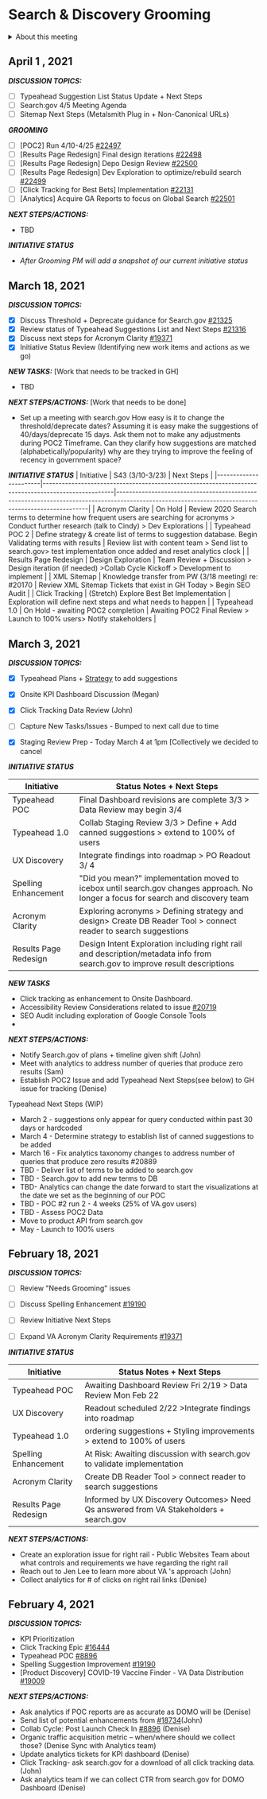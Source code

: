 # Search & Discovery Grooming

<details><summary>About this meeting</summary>

- Reoccurring meeting: BiWeekly - Thursdays 11AM EST
- Meeting owner: Denise Coveyduc (PM-Search & Discovery)
- Facilitator: Denise Coveyduc
- Attendees: John Hashimoto (VAPO), Sam Suddath (FE Engineer), Megan Gayle (Designer/Researcher)
- Standing agenda: 
  - Issue Grooming
    - Add/Remove Backlog Items
    - Change priority of items  
    - Clarify/Change Acceptance Criteria 
  - Update status notes
  - Discuss topics (as needed) to gain/improve clarity 

</details>

## April 1 , 2021

***DISCUSSION TOPICS:*** 

 - [ ] Typeahead Suggestion List Status Update + Next Steps
 - [ ] Search:gov 4/5 Meeting Agenda 
 - [ ] Sitemap Next Steps (Metalsmith Plug in + Non-Canonical URLs)

***GROOMING***
 - [ ] [POC2] Run 4/10-4/25 [#22497](https://github.com/department-of-veterans-affairs/va.gov-team/issues/22497)
 - [ ] [Results Page Redesign] Final design iterations [#22498](https://github.com/department-of-veterans-affairs/va.gov-team/issues/22498)
 - [ ] [Results Page Redesign] Depo Design Review  [#22500](https://github.com/department-of-veterans-affairs/va.gov-team/issues/22500)
 - [ ] [Results Page Redesign] Dev Exploration to optimize/rebuild search [#22499](https://github.com/department-of-veterans-affairs/va.gov-team/issues/22499)
 - [ ] [Click Tracking for Best Bets] Implementation [#22131](https://github.com/department-of-veterans-affairs/va.gov-team/issues/22131)
 - [ ] [Analytics] Acquire GA Reports to focus on Global Search [#22501](https://github.com/department-of-veterans-affairs/va.gov-team/issues/22501)

 ***NEXT STEPS/ACTIONS:***
 - TBD


 ***INITIATIVE STATUS***
 - *After Grooming PM will add a snapshot of our current initiative status*

## March 18, 2021

***DISCUSSION TOPICS:*** 

 - [x] Discuss Threshold + Deprecate guidance for Search.gov [#21325](https://github.com/department-of-veterans-affairs/va.gov-team/issues/21325)
 - [x] Review status of Typeahead Suggestions List and Next Steps [#21316](https://github.com/department-of-veterans-affairs/va.gov-team/issues/21316)
 - [x] Discuss next steps for Acronym Clarity [#19371](https://github.com/department-of-veterans-affairs/va.gov-team/issues/19371)
 - [x] Initiative Status Review (Identifying new work items and actions as we go)

***NEW TASKS:***  [Work that needs to be tracked in GH]
 - TBD

 ***NEXT STEPS/ACTIONS:*** [Work that needs to be done]
 - Set up a meeting with search.gov How easy is it to change the threshold/deprecate dates? Assuming it is easy make the suggestions of 40/days/deprecate 15 days. Ask them not to make any adjustments during POC2 Timeframe. Can they clarify how suggestions are matched (alphabetically/popularity) why are they trying to improve the feeling of recency in government space? 


 ***INITIATIVE STATUS***
| Initiative            | S43 (3/10-3/23)                                                                                    | Next Steps                                                                                                                                        |
|-----------------------|----------------------------------------------------------------------------------------------------|---------------------------------------------------------------------------------------------------------------------------------------------------|
| Acronym Clarity       | On Hold                                                                                            | Review 2020 Search terms to determine how frequent users are searching for acronyms > Conduct further research (talk to Cindy) > Dev Explorations |
| Typeahead POC 2       | Define strategy & create list of terms to suggestion database. Begin Validating terms with results | Review list with content team > Send list to search.gov> test implementation once added and reset analytics clock                                 |
| Results Page Redesign | Design Exploration                                                                                 | Team Review + Discussion > Design iteration (if needed) >Collab Cycle Kickoff > Development to implement                                          |
| XML Sitemap           | Knowledge transfer from PW (3/18 meeting) re: #20170                                               | Review XML Sitemap Tickets that exist in GH Today > Begin SEO Audit                                                                               |
| Click Tracking        | (Stretch) Explore Best Bet Implementation                                                          | Exploration will define next steps and what needs to happen                                                                                       |
| Typeahead 1.0         | On Hold - awaiting POC2 completion                                                                 | Awaiting POC2 Final Review > Launch to 100% users> Notify stakeholders                                                                            |

 
## March 3, 2021
***DISCUSSION TOPICS:*** 

 - [x] Typeahead Plans + [Strategy](https://docs.google.com/spreadsheets/d/1GQMbACxz4y6nPuh7erJJx605fqoTVxxuquX_W3Oa5PM/edit#gid=1997340956) to add suggestions 
 - [x] Onsite KPI Dashboard Discussion (Megan)
 - [x] Click Tracking Data Review (John)
 - [ ] Capture New Tasks/Issues - Bumped to next call due to time
 - [x] Staging Review Prep - Today March 4 at 1pm  [Collectively we decided to cancel


 ***INITIATIVE STATUS***
 
|**Initiative**         |**Status Notes + Next Steps**         |
|-----------------------|------------------------------|
|Typeahead POC            |Final  Dashboard revisions are complete 3/3 > Data Review may begin 3/4 |
|Typeahead 1.0             |Collab Staging Review 3/3 > Define + Add canned suggestions > extend to 100% of users  |
|UX Discovery            |Integrate findings into roadmap > PO Readout 3/ 4|
|Spelling Enhancement             |"Did you mean?" implementation moved to icebox until search.gov changes approach. No longer a focus for search and discovery team |
|Acronym Clarity             |Exploring acronyms > Defining strategy and design> Create DB Reader Tool > connect reader to search suggestions|
|Results Page Redesign| Design Intent Exploration including right rail and description/metadata info from search.gov to improve result descriptions


 ***NEW TASKS***
 - Click tracking as enhancement to Onsite Dashboard.
 - Accessibility Review Considerations related to issue [#20719](https://github.com/department-of-veterans-affairs/va.gov-team/issues/20719)
 - SEO Audit  including exploration of Google Console Tools
 - 


 ***NEXT STEPS/ACTIONS:***
 - Notify Search.gov of plans + timeline given shift (John)
 - Meet with analytics to address number of queries that produce zero results (Sam)
 - Establish POC2 Issue and add Typeahead Next Steps(see below) to GH issue for tracking  (Denise)

Typeahead Next Steps (WIP)
- March 2 - suggestions only appear for query conducted within past 30 days or hardcoded
- March 4 - Determine strategy to establish list of canned suggestions to be added
- March 16 - Fix analytics taxonomy changes to address number of queries that produce zero results  #20889
- TBD - Deliver list of terms to be added to search.gov
- TBD - Search.gov to add new terms to DB
- TBD- Analytics can change the date forward to start the visualizations at the date we set as the beginning of our POC 
- TBD - POC #2 run 2 - 4 weeks (25% of VA.gov users)
- TBD - Assess POC2 Data
- Move to product API from search.gov
- May - Launch to 100% users




## February 18, 2021
***DISCUSSION TOPICS:*** 

 - [ ] Review "Needs Grooming" issues
 - [ ]  Discuss Spelling Enhancement  [#19190](https://github.com/department-of-veterans-affairs/va.gov-team/issues/19190)
 - [ ] Review Initiative Next Steps
 - [ ]  Expand VA Acronym Clarity Requirements  [#19371](https://github.com/department-of-veterans-affairs/va.gov-team/issues/19371)


 ***INITIATIVE STATUS***
 
|**Initiative**         |**Status Notes + Next Steps**         |
|-----------------------|------------------------------|
|Typeahead POC            |Awaiting Dashboard Review Fri 2/19 > Data Review Mon Feb 22 |
|UX Discovery            |Readout scheduled 2/22 >Integrate findings into roadmap |
|Typeahead 1.0             |ordering suggestions + Styling improvements > extend to 100% of users |
|Spelling Enhancement             |At Risk: Awaiting discussion with search.gov to validate implementation |
|Acronym Clarity             |Create DB Reader Tool > connect reader to search suggestions|
|Results Page Redesign| Informed by UX Discovery Outcomes> Need Qs answered from VA Stakeholders + search.gov


 ***NEXT STEPS/ACTIONS:***
 - Create an exploration issue for right rail - Public Websites Team about what controls and requirements we have regarding the right rail 
 - Reach out to Jen Lee to learn more about VA 's approach (John)
 - Collect analytics for # of clicks on right rail links (Denise)

## February 4, 2021

***DISCUSSION TOPICS:***
 - KPI Prioritization
 - Click Tracking Epic [#16444](https://github.com/department-of-veterans-affairs/va.gov-team/issues/16444)
 - Typeahead POC [#8896](https://github.com/department-of-veterans-affairs/va.gov-team/issues/8896)
 - Spelling Suggestion Improvement [#19190](https://github.com/department-of-veterans-affairs/va.gov-team/issues/19190)
 - [Product Discovery] COVID-19 Vaccine Finder - VA Data Distribution [#19009](https://github.com/department-of-veterans-affairs/va.gov-team/issues/19009)
 
 
 ***NEXT STEPS/ACTIONS:***
 - Ask analytics if POC reports are as accurate as DOMO will be (Denise)
 - Send list of potential enhancements from [#18734](https://github.com/department-of-veterans-affairs/va.gov-team/issues/18734)(John)
 - Collab Cycle: Post Launch Check In [#8896](https://github.com/department-of-veterans-affairs/va.gov-team/issues/8896) (Denise)
 - Organic traffic acquisition metric – when/where should we collect those? (Denise Sync with Analytics team)
 - Update analytics tickets for KPI dashboard (Denise)
 - Click Tracking- ask search.gov for a download of all click tracking data. (John)
 - Ask analytics team if we can collect CTR from search.gov for DOMO Dashboard  (Denise)
